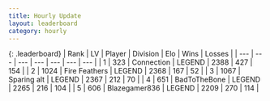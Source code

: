 ```yaml
---
title: Hourly Update
layout: leaderboard
category: hourly
---
```


{: .leaderboard}
| Rank | LV | Player | Division | Elo | Wins | Losses |
| --- | --- | --- | --- | --- | --- | --- |
| <span data-change="0">1</span> | 323 | <span title="ID: 539711">Connection</span> | LEGEND | <span data-change="0">2388</span> | <span data-change="0">427</span> | <span data-change="0">154</span> |
| <span data-change="1">2</span> | 1024 | <span title="ID: 357425">Fire Feathers</span> | LEGEND | <span data-change="0">2368</span> | <span data-change="0">167</span> | <span data-change="0">52</span> |
| <span data-change="-1">3</span> | 1067 | <span title="ID: 203132">Sparing alt</span> | LEGEND | <span data-change="-10">2367</span> | <span data-change="3">212</span> | <span data-change="1">70</span> |
| <span data-change="0">4</span> | 651 | <span title="ID: 391169">BadToTheBone</span> | LEGEND | <span data-change="0">2265</span> | <span data-change="0">216</span> | <span data-change="0">104</span> |
| <span data-change="1">5</span> | 606 | <span title="ID: 454722">Blazegamer836</span> | LEGEND | <span data-change="0">2209</span> | <span data-change="0">270</span> | <span data-change="0">114</span> |